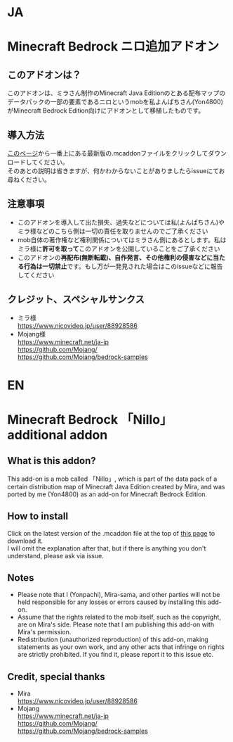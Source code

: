 # JA
# Minecraft Bedrock ニロ追加アドオン
## このアドオンは？
このアドオンは、ミラさん制作のMinecraft Java Editionのとある配布マップのデータパックの一部の要素であるニロというmobを私よんぱちさん(Yon4800)がMinecraft Bedrock Edition向けにアドオンとして移植したものです。
## 導入方法
[このページ](https://github.com/Yon4800/Nillo_Bedrock/releases)から一番上にある最新版の.mcaddonファイルをクリックしてダウンロードしてください。<br>
そのあとの説明は省きますが、何かわからないことがありましたらissueにてお尋ねください。
## 注意事項
- このアドオンを導入して出た損失、過失などについては私(よんぱちさん)やミラ様などのこちら側は一切の責任を取りませんのでご了承ください
- mob自体の著作権など権利関係についてはミラさん側にあるとします。私はミラ様に**許可を取って**このアドオンを公開していることをご了承ください
- このアドオンの**再配布(無断転載)、自作発言、その他権利の侵害などに当たる行為は一切禁止**です。もし万が一発見された場合はこのissueなどに報告してください
## クレジット、スペシャルサンクス
- ミラ様<br>
https://www.nicovideo.jp/user/88928586<br>
- Mojang様<br>
https://www.minecraft.net/ja-jp<br>
https://github.com/Mojang/<br>
https://github.com/Mojang/bedrock-samples<br>

# EN
# Minecraft Bedrock 「Nillo」 additional addon
## What is this addon?
This add-on is a mob called 「Nillo」, which is part of the data pack of a certain distribution map of Minecraft Java Edition created by Mira, and was ported by me (Yon4800) as an add-on for Minecraft Bedrock Edition.
## How to install
Click on the latest version of the .mcaddon file at the top of [this page](https://github.com/Yon4800/Nillo_Bedrock/releases) to download it. <br>
I will omit the explanation after that, but if there is anything you don't understand, please ask via issue.
## Notes
- Please note that I (Yonpachi), Mira-sama, and other parties will not be held responsible for any losses or errors caused by installing this add-on.
- Assume that the rights related to the mob itself, such as the copyright, are on Mira's side. Please note that I am publishing this add-on with Mira's permission.
- Redistribution (unauthorized reproduction) of this add-on, making statements as your own work, and any other acts that infringe on rights are strictly prohibited. If you find it, please report it to this issue etc.
## Credit, special thanks
- Mira<br>
https://www.nicovideo.jp/user/88928586<br>
- Mojang<br>
https://www.minecraft.net/ja-jp<br>
https://github.com/Mojang/<br>
https://github.com/Mojang/bedrock-samples<br>
